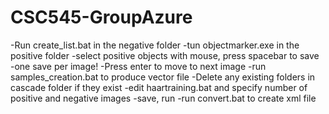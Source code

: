 # CSC545-GroupAzure

-Run create_list.bat in the negative folder
-tun objectmarker.exe in the positive folder
-select positive objects with mouse, press spacebar to save
-one save per image!
-Press enter to move to next image
-run samples_creation.bat to produce vector file
-Delete any existing folders in cascade folder if they exist
-edit haartraining.bat and specify number of positive and negative images
-save, run
-run convert.bat to create xml file
